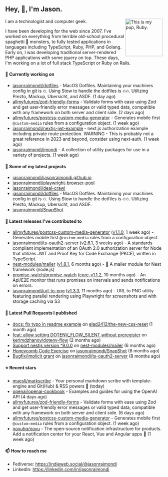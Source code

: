 ## Hey, :wave:, I'm Jason.

<img align='right' alt="This is my pup, Ruby." src='https://jasonraimondi.com/misc/me/zombie-ruby-trimmed@2x.png' width='120px'>

I am a technologist and computer geek.

I have been developing for the web since 2007. I've worked on everything from terrible old-school procedural spaghetti :spaghetti: monsters, to fully tested applications in languages including TypeScript, Ruby, PHP, and Golang. Early on, I was developing traditional server-rendered PHP applications with some jquery on top. These days, I'm working on a lot of full stack TypeScript or Ruby on Rails.

#### 👷 Currently working on

- [jasonraimondi/dotfiles](https://github.com/jasonraimondi/dotfiles) - MacOS Dotfiles. Maintaining your machines config in git is :fire:. Using Stow to handle the dotfiles is :fire::fire:. Utilizing Prezto, Mackup, Ubersicht, and ASDF. (1 day ago)
- [allmyfutures/zod-friendly-forms](https://github.com/allmyfutures/zod-friendly-forms) - Validate forms with ease using Zod and get user-friendly error messages or valid typed data, compatible with any framework on both server and client side. (2 days ago)
- [allmyfutures/postcss-custom-media-generator](https://github.com/allmyfutures/postcss-custom-media-generator) - Generates mobile first `@custom-media` rules from a configuration object. (1 week ago)
- [jasonraimondi/nextjs-jwt-example](https://github.com/jasonraimondi/nextjs-jwt-example) - next.js authorization example including private route protection. WARNING - This is probably not a great reference in 2023 and beyond, consider using next-auth. (1 week ago)
- [jasonraimondi/jmondi](https://github.com/jasonraimondi/jmondi) - A collection of utility packages for use in a variety of projects. (1 week ago)

#### 🌱 Some of my latest projects

- [jasonraimondi/jasonraimondi.github.io](https://github.com/jasonraimondi/jasonraimondi.github.io)
- [jasonraimondi/playwright-browser-pool](https://github.com/jasonraimondi/playwright-browser-pool)
- [jasonraimondi/deal-crawl](https://github.com/jasonraimondi/deal-crawl)
- [jasonraimondi/dotfiles](https://github.com/jasonraimondi/dotfiles) - MacOS Dotfiles. Maintaining your machines config in git is :fire:. Using Stow to handle the dotfiles is :fire::fire:. Utilizing Prezto, Mackup, Ubersicht, and ASDF.
- [jasonraimondi/SnapShot](https://github.com/jasonraimondi/SnapShot)

#### 🔭 Latest releases I've contributed to

- [allmyfutures/postcss-custom-media-generator](https://github.com/allmyfutures/postcss-custom-media-generator) ([v1.1.0](https://github.com/allmyfutures/postcss-custom-media-generator/releases/tag/v1.1.0), 1 week ago) - Generates mobile first `@custom-media` rules from a configuration object.
- [jasonraimondi/ts-oauth2-server](https://github.com/jasonraimondi/ts-oauth2-server) ([v2.6.1](https://github.com/jasonraimondi/ts-oauth2-server/releases/tag/v2.6.1), 3 weeks ago) - A standards compliant implementation of an OAuth 2.0 authorization server for Node that utilizes JWT and Proof Key for Code Exchange (PKCE), written in TypeScript. 
- [nest-modules/mailer](https://github.com/nest-modules/mailer) ([v1.8.1](https://github.com/nest-modules/mailer/releases/tag/v1.8.1), 6 months ago) - 📨 A mailer module for Nest framework (node.js)
- [promise-watch/promise-watch](https://github.com/promise-watch/promise-watch) ([core-v1.1.2](https://github.com/promise-watch/promise-watch/releases/tag/core-v1.1.2), 10 months ago) - An Api/E2E monitor that runs promises on intervals and sends notifications on errors. 
- [jasonraimondi/url-to-png](https://github.com/jasonraimondi/url-to-png) ([v1.3.3](https://github.com/jasonraimondi/url-to-png/releases/tag/v1.3.3), 11 months ago) - URL to PNG utility featuring parallel rendering using Playwright for screenshots and with storage caching via S3

#### 🔨 Latest Pull Requests I published

- [docs: fix typo in readme example](https://github.com/elad2412/the-new-css-reset/pull/55) on [elad2412/the-new-css-reset](https://github.com/elad2412/the-new-css-reset) (1 month ago)
- [feat: allow setting DOTENV_FLOW_SILENT without preregister](https://github.com/kerimdzhanov/dotenv-flow/pull/61) on [kerimdzhanov/dotenv-flow](https://github.com/kerimdzhanov/dotenv-flow) (2 months ago)
- [Support nestjs version ^9.0.0](https://github.com/nest-modules/mailer/pull/802) on [nest-modules/mailer](https://github.com/nest-modules/mailer) (6 months ago)
- [Honeycomb Code Exercise](https://github.com/jasonraimondi/SnapShot/pull/1) on [jasonraimondi/SnapShot](https://github.com/jasonraimondi/SnapShot) (8 months ago)
- [Bugfix/implicit grant](https://github.com/jasonraimondi/ts-oauth2-server/pull/51) on [jasonraimondi/ts-oauth2-server](https://github.com/jasonraimondi/ts-oauth2-server) (8 months ago)

#### ⭐ Recent stars

- [muesli/markscribe](https://github.com/muesli/markscribe) - Your personal markdown scribe with template-engine and Git(Hub) &amp; RSS powers 📜 (today)
- [openai/openai-cookbook](https://github.com/openai/openai-cookbook) - Examples and guides for using the OpenAI API (4 days ago)
- [allmyfutures/zod-friendly-forms](https://github.com/allmyfutures/zod-friendly-forms) - Validate forms with ease using Zod and get user-friendly error messages or valid typed data, compatible with any framework on both server and client side. (6 days ago)
- [allmyfutures/postcss-custom-media-generator](https://github.com/allmyfutures/postcss-custom-media-generator) - Generates mobile first `@custom-media` rules from a configuration object. (1 week ago)
- [novuhq/novu](https://github.com/novuhq/novu) - The open-source notification infrastructure for products. Add a notification center for your React, Vue and Angular apps 🚀 (1 week ago)

#### 📫 How to reach me

- Fediverse: https://indieweb.social/@jasonraimondi
- LinkedIn: https://linkedin.com/in/jasonraimondi

